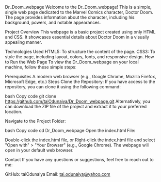 Dr_Doom_webpage
Welcome to the Dr_Doom_webpage! This is a simple, single web page dedicated to the Marvel Comics character, Doctor Doom. The page provides information about the character, including his background, powers, and notable appearances.


Project Overview
This webpage is a basic project created using only HTML and CSS. It showcases essential details about Doctor Doom in a visually appealing manner.


Technologies Used
HTML5: To structure the content of the page.
CSS3: To style the page, including layout, colors, fonts, and responsive design.
How to Run the Web Page
To view the Dr_Doom_webpage on your local machine, follow these simple steps:

Prerequisites
A modern web browser (e.g., Google Chrome, Mozilla Firefox, Microsoft Edge, etc.)
Steps
Clone the Repository: If you have access to the repository, you can clone it using the following command:

bash
Copy code
git clone https://github.com/taiOdunaiya/Dr_Doom_webpage.git
Alternatively, you can download the ZIP file of the project and extract it to your preferred location.

Navigate to the Project Folder:

bash
Copy code
cd Dr_Doom_webpage
Open the index.html File:

Double-click the index.html file, or
Right-click the index.html file and select "Open with" > "Your Browser" (e.g., Google Chrome).
The webpage will open in your default web browser.



Contact
If you have any questions or suggestions, feel free to reach out to me:

GitHub: taiOdunaiya
Email: tai.odunaiya@yahoo.com
